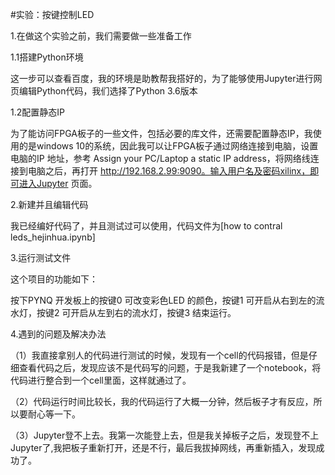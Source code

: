 #实验：按键控制LED

1.在做这个实验之前，我们需要做一些准备工作

1.1搭建Python环境

这一步可以查看百度，我的环境是助教帮我搭好的，为了能够使用Jupyter进行网页编辑Python代码，我们选择了Python 3.6版本

1.2配置静态IP

为了能访问FPGA板子的一些文件，包括必要的库文件，还需要配置静态IP，我使用的是windows 10的系统，因此我可以让FPGA板子通过网络连接到电脑，设置电脑的IP 地址，参考 Assign your
PC/Laptop a static IP address，将网络线连接到电脑之后，再打开 http://192.168.2.99:9090。输入用户名及密码xilinx，即可进入Jupyter 页面。

2.新建并且编辑代码

我已经编好代码了，并且测试过可以使用，代码文件为[how to contral leds_hejinhua.ipynb]

3.运行测试文件

这个项目的功能如下：

按下PYNQ 开发板上的按键0 可改变彩色LED 的颜色，按键1 可开启从右到左的流水灯，按键2 可开启从左到右的流水灯，按键3 结束运行。

4.遇到的问题及解决办法

（1）我直接拿别人的代码进行测试的时候，发现有一个cell的代码报错，但是仔细查看代码之后，发现应该不是代码写的问题，于是我新建了一个notebook，将代码进行整合到一个cell里面，这样就通过了。

（2）代码运行时间比较长，我的代码运行了大概一分钟，然后板子才有反应，所以要耐心等一下。

（3）Jupyter登不上去。我第一次能登上去，但是我关掉板子之后，发现登不上Jupyter了,我把板子重新打开，还是不行，最后我拔掉网线，再重新插入，发现成功了。